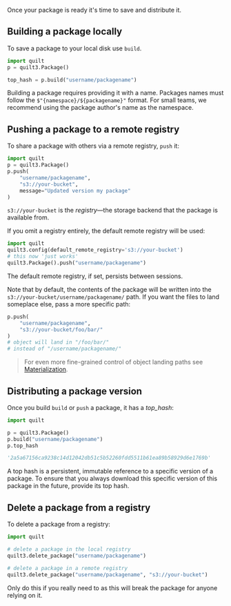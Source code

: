 Once your package is ready it's time to save and distribute it.

## Building a package locally

To save a package to your local disk use `build`.

```python
import quilt
p = quilt3.Package()

top_hash = p.build("username/packagename")
```

Building a package requires providing it with a name. Packages names must follow the `$"{namespace}/${packagename}"` format. For small teams, we recommend using the package author's name as the namespace.

## Pushing a package to a remote registry

To share a package with others via a remote registry, `push` it:

```python
import quilt
p = quilt3.Package()
p.push(
    "username/packagename",
    "s3://your-bucket",
    message="Updated version my package"
)
```

`s3://your-bucket` is the *registry*&mdash;the storage backend that the package is available from.

If you omit a registry entirely, the default remote registry will be used:

```python
import quilt
quilt3.config(default_remote_registry='s3://your-bucket')
# this now 'just works'
quilt3.Package().push("username/packagename")  
```

The default remote registry, if set, persists between sessions.

Note that by default, the contents of the package will be written into the `s3://your-bucket/username/packagename/` path. If you want the files to land someplace else, pass a more specific path:

```python
p.push(
    "username/packagename",
    "s3://your-bucket/foo/bar/"
)
# object will land in "/foo/bar/"
# instead of "/username/packagename/"
```

> For even more fine-grained control of object landing paths see [Materialization](../Advanced%20Features/Materialization.md).

## Distributing a package version

Once you build `build` or `push` a package, it has a *top_hash*:

```python
import quilt

p = quilt3.Package()
p.build("username/packagename")
p.top_hash

'2a5a67156ca9238c14d12042db51c5b52260fdd5511b61ea89b58929d6e1769b'
```

A top hash is a persistent, immutable reference to a specific version of a package. To ensure that you always download this specific version of this package in the future, provide its top hash.

## Delete a package from a registry

To delete a package from a registry:

```python
import quilt

# delete a package in the local registry
quilt3.delete_package("username/packagename")

# delete a package in a remote registry
quilt3.delete_package("username/packagename", "s3://your-bucket")
```

Only do this if you really need to as this will break the package for anyone relying on it.

